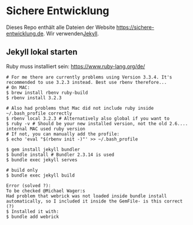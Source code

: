 # Sichere Entwicklung

Dieses Repo enthält alle Dateien der Website https://sichere-entwicklung.de. Wir verwenden[Jekyll](https://jekyllrb.com/).

## Jekyll lokal starten

Ruby muss installiert sein: https://www.ruby-lang.org/de/

```
# For me there are currently problems using Version 3.3.4. It's recommended to use 3.2.3 instead. Best use rbenv therefore...
# On MAC: 
$ brew install rbenv ruby-build
$ rbenv install 3.2.3

# Also had problems that Mac did not include ruby inside ~/.bash_profile correctly 
$ rbenv local 3.2.3 # Alternatively also global if you want to
$ ruby -v # Should be your new installed version, not the old 2.6.... internal MAC used ruby version
# If not, you can manually add the profile:
$ echo 'eval "$(rbenv init -)"' >> ~/.bash_profile
```

```
$ gem install jekyll bundler
$ bundle install # Bundler 2.3.14 is used
$ bundle exec jekyll serves

# build only
$ bundle exec jekyll build
```


```
Error (solved ?):
To be checked @Michael Wager:s
Had problem that webrick was not loaded inside bundle install automatically, so I included it inside the GemFile- is this correct (?)
$ Installed it with:
$ bundle add webrick
```

